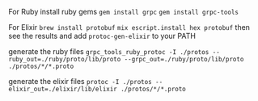 For Ruby
install ruby gems
`gem install grpc`
`gem install grpc-tools`


For Elixir
`brew install protobuf`
`mix escript.install hex protobuf`
then see the results and add `protoc-gen-elixir` to your PATH


generate the ruby files
`grpc_tools_ruby_protoc -I ./protos --ruby_out=./ruby/proto/lib/proto --grpc_out=./ruby/proto/lib/proto ./protos/*/*.proto`

generate the elixir files
`protoc -I ./protos --elixir_out=./elixir/lib/elixir ./protos/*/*.proto`


